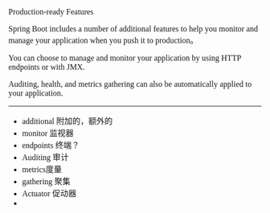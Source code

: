 <font face="SimSun" size=3>

 Production-ready Features

Spring Boot includes a number of additional features to help you monitor and manage your application when you push it to production。

You can choose to manage and monitor your application by using HTTP endpoints or with JMX.

 Auditing, health, and metrics gathering can also be automatically applied to your application.





---

- additional 附加的，额外的
- monitor 监视器
- endpoints 终端？
- Auditing 审计
- metrics度量
- gathering 聚集
- Actuator 促动器
- 

</font>